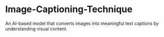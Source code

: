 # Image-Captioning-Technique
An AI-based model that converts images into meaningful text captions by understanding visual content.
